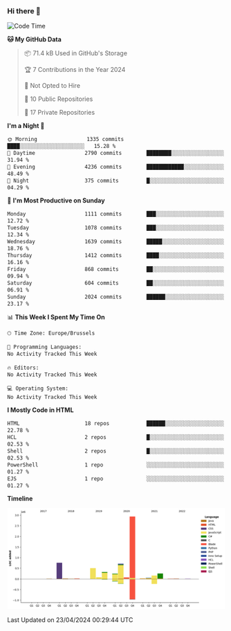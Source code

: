 ### Hi there 👋

<!--START_SECTION:waka-->
![Code Time](http://img.shields.io/badge/Code%20Time-1%2C222%20hrs%2056%20mins-blue)

**🐱 My GitHub Data** 

> 📦 71.4 kB Used in GitHub's Storage 
 > 
> 🏆 7 Contributions in the Year 2024
 > 
> 🚫 Not Opted to Hire
 > 
> 📜 10 Public Repositories 
 > 
> 🔑 17 Private Repositories 
 > 
**I'm a Night 🦉** 

```text
🌞 Morning                1335 commits        ████░░░░░░░░░░░░░░░░░░░░░   15.28 % 
🌆 Daytime                2790 commits        ████████░░░░░░░░░░░░░░░░░   31.94 % 
🌃 Evening                4236 commits        ████████████░░░░░░░░░░░░░   48.49 % 
🌙 Night                  375 commits         █░░░░░░░░░░░░░░░░░░░░░░░░   04.29 % 
```
📅 **I'm Most Productive on Sunday** 

```text
Monday                   1111 commits        ███░░░░░░░░░░░░░░░░░░░░░░   12.72 % 
Tuesday                  1078 commits        ███░░░░░░░░░░░░░░░░░░░░░░   12.34 % 
Wednesday                1639 commits        █████░░░░░░░░░░░░░░░░░░░░   18.76 % 
Thursday                 1412 commits        ████░░░░░░░░░░░░░░░░░░░░░   16.16 % 
Friday                   868 commits         ██░░░░░░░░░░░░░░░░░░░░░░░   09.94 % 
Saturday                 604 commits         ██░░░░░░░░░░░░░░░░░░░░░░░   06.91 % 
Sunday                   2024 commits        ██████░░░░░░░░░░░░░░░░░░░   23.17 % 
```


📊 **This Week I Spent My Time On** 

```text
🕑︎ Time Zone: Europe/Brussels

💬 Programming Languages: 
No Activity Tracked This Week

🔥 Editors: 
No Activity Tracked This Week

💻 Operating System: 
No Activity Tracked This Week
```

**I Mostly Code in HTML** 

```text
HTML                     18 repos            ██████░░░░░░░░░░░░░░░░░░░   22.78 % 
HCL                      2 repos             █░░░░░░░░░░░░░░░░░░░░░░░░   02.53 % 
Shell                    2 repos             █░░░░░░░░░░░░░░░░░░░░░░░░   02.53 % 
PowerShell               1 repo              ░░░░░░░░░░░░░░░░░░░░░░░░░   01.27 % 
EJS                      1 repo              ░░░░░░░░░░░░░░░░░░░░░░░░░   01.27 % 
```



**Timeline**

![Lines of Code chart](https://raw.githubusercontent.com/guillaumedeplancke/guillaumedeplancke/main/assets/bar_graph.png)


 Last Updated on 23/04/2024 00:29:44 UTC
<!--END_SECTION:waka-->
